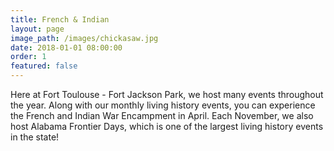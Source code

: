 ```yaml
---
title: French & Indian
layout: page
image_path: /images/chickasaw.jpg
date: 2018-01-01 08:00:00
order: 1
featured: false
---
```

Here at Fort Toulouse - Fort Jackson Park, we host many events throughout the year. Along with our monthly living history events, you can experience the French and Indian War Encampment in April. Each November, we also host Alabama Frontier Days, which is one of the largest living history events in the state!
